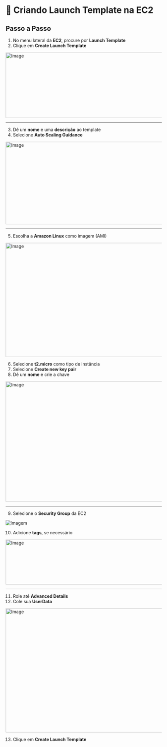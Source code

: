 # 🚀 Criando Launch Template na EC2

## Passo a Passo

1. No menu lateral da **EC2**, procure por **Launch Template**  
2. Clique em **Create Launch Template**  


  <img width="749" height="211" alt="Image" src="https://github.com/user-attachments/assets/883df538-bdc3-4051-a217-7c37fcd766dd" />

---

3. Dê um **nome** e uma **descrição** ao template  
4. Selecione **Auto Scaling Guidance**  

  <img width="505" height="266" alt="Image" src="https://github.com/user-attachments/assets/ad0226f5-21ab-4874-8119-129136e3b7de" />

---

5. Escolha a **Amazon Linux** como imagem (AMI)  

  <img width="622" height="368" alt="Image" src="https://github.com/user-attachments/assets/60dba680-ea1c-450b-842f-e3a19a666f71" />

6. Selecione **t2.micro** como tipo de instância  
7. Selecione **Create new key pair**  
8. Dê um **nome** e crie a chave  

  <img width="635" height="388" alt="Image" src="https://github.com/user-attachments/assets/3f61e6fe-4ecd-48e6-9426-d9800e49bbee" />

---

9. Selecione o **Security Group** da EC2  

![Imagem]()

10. Adicione **tags**, se necessário  

  <img width="642" height="145" alt="Image" src="https://github.com/user-attachments/assets/7a7b3b9d-e2dc-472e-885a-b4ec81b54603" />

---

11. Role até **Advanced Details**  
12. Cole sua **UserData**  

  <img width="625" height="400" alt="Image" src="https://github.com/user-attachments/assets/d3a137cb-10a1-44d6-8a39-a15544d066d8" />

13. Clique em **Create Launch Template**  



